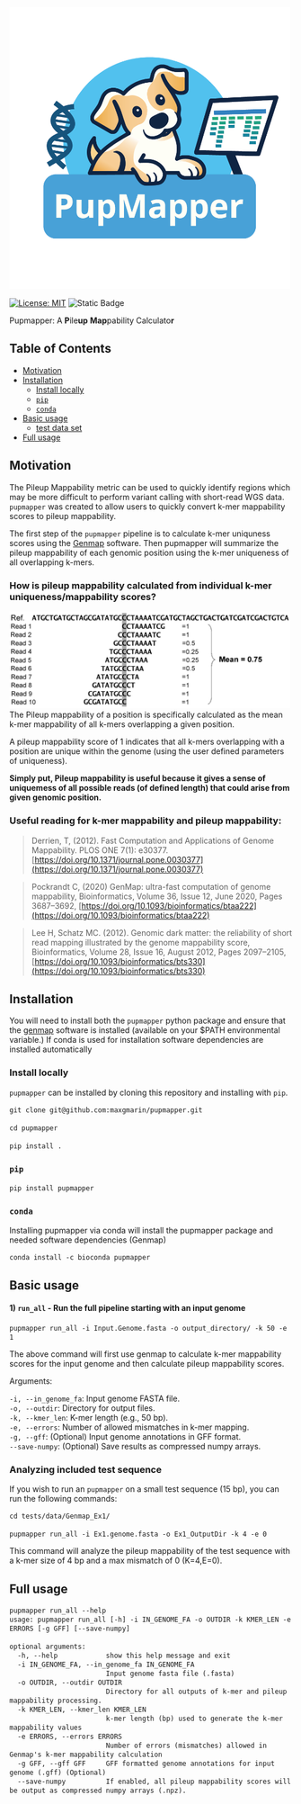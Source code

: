 <img width="500" src="https://github.com/maxgmarin/pupmapper/raw/main/Images/pupmapper.logo.png" alt="pupmapper logo">

[![License: MIT](https://img.shields.io/badge/License-MIT-yellow.svg)](https://opensource.org/licenses/MIT)
![Static Badge](https://img.shields.io/badge/language-Python_3-blue)
<!---[![Build Status]()]()
[![github release version]()]()
[![DOI]()]()
--->

Pupmapper: A **P**ile**up** **Map**pability Calculato**r** 

<!---
> TBD Reference
--->

[TOC]: #
## Table of Contents
- [Motivation](#motivation)
- [Installation](#installation)
  - [Install locally](#install-locally)
  - [`pip`](#pip)
  - [`conda`](#conda)
- [Basic usage](#basic-usage)
  - [test data set](#analyzing-included-test-data-set)
- [Full usage](#full-usage)


## Motivation
The Pileup Mappability metric can be used to quickly identify regions which may be more difficult to perform variant calling with short-read WGS data. `pupmapper` was created to allow users to quickly convert k-mer mappability scores to pileup mappability. 

The first step of the `pupmapper` pipeline is to calculate k-mer uniquness scores using the [Genmap](https://github.com/cpockrandt/genmap) software. Then pupmapper will summarize the pileup mappability of each genomic position using the k-mer uniqueness of all overlapping k-mers.


### How is pileup mappability calculated from individual k-mer uniqueness/mappability scores?

<img width="500" src="https://github.com/maxgmarin/pupmapper/raw/main/Images/Derrien2012.PmapFig.png" alt="PmapFig">
The Pileup mappability of a position is specifically calculated as the mean k-mer mappability of all k-mers overlapping a given position. <br>

A pileup mappability score of 1 indicates that all k-mers overlapping with a position are unique within the genome (using the user defined parameters of uniqueness).

**Simply put, Pileup mappability is useful because it gives a sense of uniquemess of all possible reads (of defined length) that could arise from given genomic position.**


### Useful reading for k-mer mappability and pileup mappability:

> Derrien, T, (2012). Fast Computation and Applications of Genome Mappability. PLOS ONE 7(1): e30377. [https://doi.org/10.1371/journal.pone.0030377](https://doi.org/10.1371/journal.pone.0030377)

> Pockrandt C, (2020) GenMap: ultra-fast computation of genome mappability, Bioinformatics, Volume 36, Issue 12, June 2020, Pages 3687–3692, [https://doi.org/10.1093/bioinformatics/btaa222](https://doi.org/10.1093/bioinformatics/btaa222)

> Lee H, Schatz MC. (2012). Genomic dark matter: the reliability of short read mapping illustrated by the genome mappability score, Bioinformatics, Volume 28, Issue 16, August 2012, Pages 2097–2105, [https://doi.org/10.1093/bioinformatics/bts330](https://doi.org/10.1093/bioinformatics/bts330)

## Installation

You will need to install both the `pupmapper` python package and ensure that the [genmap](https://github.com/cpockrandt/genmap) software is installed (available on your $PATH environmental variable.)
If conda is used for installation software dependencies are installed automatically

### Install locally
`pupmapper` can be installed by cloning this repository and installing with `pip`.


```
git clone git@github.com:maxgmarin/pupmapper.git

cd pupmapper

pip install . 
```

### `pip`
```
pip install pupmapper
```

### `conda`
Installing pupmapper via conda will install the pupmapper package and needed software dependencies (Genmap)
```
conda install -c bioconda pupmapper
```

## Basic usage


#### 1) `run_all` - Run the full pipeline starting with an input genome

```
pupmapper run_all -i Input.Genome.fasta -o output_directory/ -k 50 -e 1
```
The above command will first use genmap to calculate k-mer mappability scores for the input genome and then calculate pileup mappability scores.

Arguments:

`-i, --in_genome_fa`: Input genome FASTA file. <br>
`-o, --outdir`: Directory for output files. <br>
`-k, --kmer_len`: K-mer length (e.g., 50 bp). <br>
`-e, --errors`: Number of allowed mismatches in k-mer mapping. <br>
`-g, --gff`: (Optional) Input genome annotations in GFF format. <br>
`--save-numpy`: (Optional) Save results as compressed numpy arrays. <br>


### Analyzing included test sequence

If you wish to run an `pupmapper` on a small test sequence (15 bp), you can run the following commands:
```
cd tests/data/Genmap_Ex1/

pupmapper run_all -i Ex1.genome.fasta -o Ex1_OutputDir -k 4 -e 0
```
This command will analyze the pileup mappability of the test sequence with a k-mer size of 4 bp and a max mismatch of 0 (K=4,E=0).


## Full usage
```
pupmapper run_all --help
usage: pupmapper run_all [-h] -i IN_GENOME_FA -o OUTDIR -k KMER_LEN -e ERRORS [-g GFF] [--save-numpy]

optional arguments:
  -h, --help            show this help message and exit
  -i IN_GENOME_FA, --in_genome_fa IN_GENOME_FA
                        Input genome fasta file (.fasta)
  -o OUTDIR, --outdir OUTDIR
                        Directory for all outputs of k-mer and pileup mappability processing.
  -k KMER_LEN, --kmer_len KMER_LEN
                        k-mer length (bp) used to generate the k-mer mappability values
  -e ERRORS, --errors ERRORS
                        Number of errors (mismatches) allowed in Genmap's k-mer mappability calculation
  -g GFF, --gff GFF     GFF formatted genome annotations for input genome (.gff) (Optional)
  --save-numpy          If enabled, all pileup mappability scores will be output as compressed numpy arrays (.npz).
```






